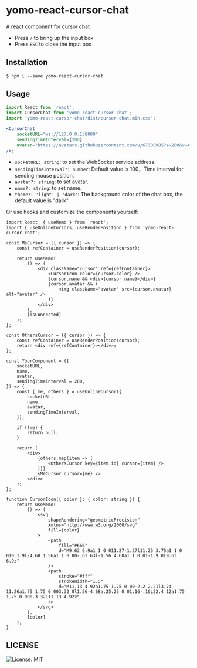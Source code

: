# yomo-react-cursor-chat

A react component for cursor chat

-   Press `/` to bring up the input box
-   Press `ESC` to close the input box

## Installation

```
$ npm i --save yomo-react-cursor-chat
```

## Usage

```jsx
import React from 'react';
import CursorChat from 'yomo-react-cursor-chat';
import 'yomo-react-cursor-chat/dist/cursor-chat.min.css';

<CursorChat
    socketURL="ws://127.0.0.1:8080"
    sendingTimeInterval={200}
    avatar="https://avatars.githubusercontent.com/u/67308985?s=200&v=4"
/>;
```

-   `socketURL: string`: to set the WebSocket service address.
-   `sendingTimeInterval?: number`: Default value is 100，Time interval for sending mouse position.
-   `avatar?: string`: to set avatar.
-   `name?: string`: to set name.
-   `theme?: 'light' | 'dark'`: The background color of the chat box, the default value is "dark".

Or use hooks and customize the components yourself:

```tsx
import React, { useMemo } from 'react';
import { useOnlineCursors, useRenderPosition } from 'yomo-react-cursor-chat';

const MeCursor = ({ cursor }) => {
    const refContainer = useRenderPosition(cursor);

    return useMemo(
        () => (
            <div className="cursor" ref={refContainer}>
                <CursorIcon color={cursor.color} />
                {cursor.name && <div>{cursor.name}</div>}
                {cursor.avatar && (
                    <img className="avatar" src={cursor.avatar} alt="avatar" />
                )}
            </div>
        ),
        [isConnected]
    );
};

const OthersCursor = ({ cursor }) => {
    const refContainer = useRenderPosition(cursor);
    return <div ref={refContainer}></div>;
};

const YourComponent = ({
    socketURL,
    name,
    avatar,
    sendingTimeInterval = 200,
}) => {
    const { me, others } = useOnlineCursor({
        socketURL,
        name,
        avatar,
        sendingTimeInterval,
    });

    if (!me) {
        return null;
    }

    return (
        <div>
            {others.map(item => (
                <OthersCursor key={item.id} cursor={item} />
            ))}
            <MeCursor cursor={me} />
        </div>
    );
};

function CursorIcon({ color }: { color: string }) {
    return useMemo(
        () => (
            <svg
                shapeRendering="geometricPrecision"
                xmlns="http://www.w3.org/2000/svg"
                fill={color}
            >
                <path
                    fill="#666"
                    d="M9.63 6.9a1 1 0 011.27-1.27l11.25 3.75a1 1 0 010 1.9l-4.68 1.56a1 1 0 00-.63.63l-1.56 4.68a1 1 0 01-1.9 0L9.63 6.9z"
                />
                <path
                    stroke="#fff"
                    strokeWidth="1.5"
                    d="M11.13 4.92a1.75 1.75 0 00-2.2 2.21l3.74 11.26a1.75 1.75 0 003.32 0l1.56-4.68a.25.25 0 01.16-.16L22.4 12a1.75 1.75 0 000-3.32L11.13 4.92z"
                />
            </svg>
        ),
        [color]
    );
}
```

## LICENSE

<a href="/LICENSE" target="_blank">
    <img alt="License: MIT" src="https://img.shields.io/badge/License-MIT-blue.svg" />
</a>
